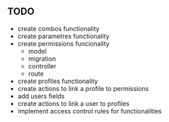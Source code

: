 ## TODO
- create combos functionality
- create parametres functionality
- create permissions funcionality
  - model
  - migration
  - controller
  - route
- create profiles functionality
- create actions to link a profile to permissions
- add users fields
- create actions to link a user to profiles
- implement access control rules for functionalities  
